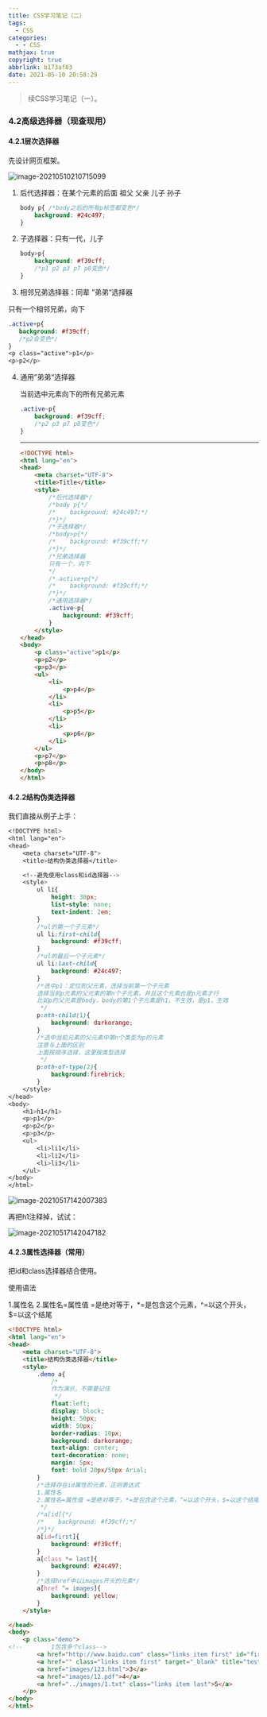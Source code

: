 ```yaml
---
title: CSS学习笔记（二）
tags:
  - CSS
categories:
  - - CSS
mathjax: true
copyright: true
abbrlink: b173af83
date: 2021-05-10 20:58:29
---
```


> 续CSS学习笔记（一）。

### 4.2高级选择器（现查现用）

#### 4.2.1层次选择器

先设计网页框架。

<!--more-->

![image-20210510210715099](CSS学习笔记（二）/image-20210510210715099.png)

1. 后代选择器：在某个元素的后面   祖父  父亲 儿子  孙子

    ```css
    body p{ /*body之后的所有p标签都变色*/
        background: #24c497;
    }
    ```

2. 子选择器：只有一代，儿子

    ```css
    body>p{
        background: #f39cff;
        /*p1 p2 p3 p7 p8变色*/
    }
    ```

3. 相邻兄弟选择器：同辈
   ”弟弟“选择器

只有一个相邻兄弟，向下

 ```css
.active+p{
    background: #f39cff;
    /*p2会变色*/
}
<p class="active">p1</p>
<p>p2</p>
 ```


4. 通用”弟弟“选择器

    当前选中元素向下的所有兄弟元素

    ```css
    .active~p{
        background: #f39cff;
        /*p2 p3 p7 p8变色*/
    }
    ```

    ---

    ```html
    <!DOCTYPE html>
    <html lang="en">
    <head>
        <meta charset="UTF-8">
        <title>Title</title>
        <style>
            /*后代选择器*/
            /*body p{*/
            /*    background: #24c497;*/
            /*}*/
            /*子选择器*/
            /*body>p{*/
            /*    background: #f39cff;*/
            /*}*/
            /*兄弟选择器
            只有一个，向下
            */
            /*.active+p{*/
            /*    background: #f39cff;*/
            /*}*/
            /*通用选择器*/
            .active~p{
                background: #f39cff;
            }
        </style>
    </head>
    <body>
        <p class="active">p1</p>
        <p>p2</p>
        <p>p3</p>
        <ul>
            <li>
                <p>p4</p>
            </li>
            <li>
                <p>p5</p>
            </li>
            <li>
                <p>p6</p>
            </li>
        </ul>
        <p>p7</p>
        <p>p8</p>
    </body>
    </html>
    ```

#### 4.2.2结构伪类选择器

我们直接从例子上手：

```css
<!DOCTYPE html>
<html lang="en">
<head>
    <meta charset="UTF-8">
    <title>结构伪类选择器</title>

    <!--避免使用class和id选择器-->
    <style>
        ul li{
            height: 30px;
            list-style: none;
            text-indent: 2em;
        }
        /*ul的第一个子元素*/
        ul li:first-child{
            background: #f39cff;
        }
        /*ul的最后一个子元素*/
        ul li:last-child{
            background: #24c497;
        }
        /*选中p1：定位到父元素，选择当前第一个子元素
        选择当前p元素的父元素的第n个子元素，并且这个元素也是p元素才行
        比如p的父元素是body，body的第1个子元素是h1，不生效，是p1，生效
         */
        p:nth-child(1){
            background: darkorange;
        }
        /*选中当前元素的父元素中第n个类型为p的元素
        注意与上面的区别
        上面按顺序选择，这里按类型选择
         */
        p:nth-of-type(2){
            background:firebrick;
        }
    </style>
</head>
<body>
    <h1>h1</h1>
    <p>p1</p>
    <p>p2</p>
    <p>p3</p>
    <ul>
        <li>li1</li>
        <li>li2</li>
        <li>li3</li>
    </ul>
</body>
</html>
```

![image-20210517142007383](CSS学习笔记（二）/image-20210517142007383.png)

再把h1注释掉，试试：

![image-20210517142047182](CSS学习笔记（二）/image-20210517142047182.png)

#### 4.2.3属性选择器（常用）

把id和class选择器结合使用。

使用语法

1.属性名
        2.属性名=属性值 =是绝对等于，*=是包含这个元素，^=以这个开头，$=以这个结尾

```html
<!DOCTYPE html>
<html lang="en">
<head>
    <meta charset="UTF-8">
    <title>结构伪类选择器</title>
    <style>
        .demo a{
            /*
            作为演示，不需要记住
             */
            float:left;
            display: block;
            height: 50px;
            width: 50px;
            border-radius: 10px;
            background: darkorange;
            text-align: center;
            text-decoration: none;
            margin: 5px;
            font: bold 20px/50px Arial;
        }
        /*选择存在id属性的元素，正则表达式
        1.属性名
        2.属性名=属性值 =是绝对等于，*=是包含这个元素，^=以这个开头，$=以这个结尾
         */
        /*a[id]{*/
        /*    background: #f39cff;*/
        /*}*/
        a[id=first]{
            background: #f39cff;
        }
        a[class *= last]{
            background: #24c497;
        }
        /*选择href中以images开头的元素*/
        a[href ^= images]{
            background: yellow;
        }
    </style>

</head>
<body>
    <p class="demo">
<!--        1包含多个class-->
        <a href="http://www.baidu.com" class="links item first" id="first">1</a>
        <a href="" class="links item first" target="_blank" title="test">2</a>
        <a href="images/123.html">3</a>
        <a href="images/12.pdf">4</a>
        <a href="../images/1.txt" class="links item last">5</a>
    </p>
</body>
</html>
```

